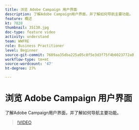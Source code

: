 ```yaml
---
title: 浏览 Adobe Campaign 用户界面
description: 了解Adobe Campaign用户界面，并了解如何导航主要功能。
feature: 概述
kt: 7828
thumbnail: 35130.jpg
doc-type: feature video
activity: understand
team: WWFRE
role: Business Practitioner
level: Beginner
source-git-commit: 7609aa35dba225a05c8f5e3d3f75f4b6023772a0
workflow-type: tm+mt
source-wordcount: '47'
ht-degree: 27%

---
```


# 浏览 Adobe Campaign 用户界面

了解Adobe Campaign用户界面，并了解如何导航主要功能。

>[!VIDEO](https://video.tv.adobe.com/v/35130?quality=12)
